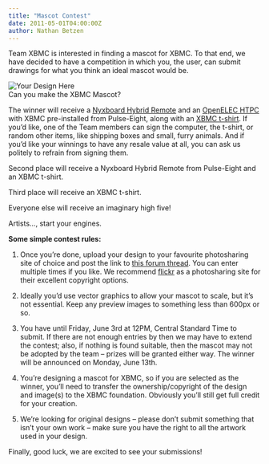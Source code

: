 ```yaml
---
title: "Mascot Contest"
date: 2011-05-01T04:00:00Z
author: Nathan Betzen
---
```


Team XBMC is interested in finding a mascot for XBMC. To that end, we have decided to have a competition in which you, the user, can submit drawings for what you think an ideal mascot would be.

![Your Design Here](/sites/default/files/uploads/tshirt.webp "Your Design Here")  
 Can you make the XBMC Mascot?

The winner will receive a [Nyxboard Hybrid Remote](https://www.pulse-eight.com/store/products/96-motorola-nyxboard-remote-designed-for-xbmc.aspx "Pulse-Eight Remote for XBMC") and an [OpenELEC HTPC](https://www.pulse-eight.com/store/products/97-openelec-htpc.aspx "HTPC with XBMC pre-installed") with XBMC pre-installed from Pulse-Eight, along with an [XBMC t-shirt](https://www.cafepress.com/+mens-classic-t-shirts?cat=100004 "XBMC T-Shirt"). If you’d like, one of the Team members can sign the computer, the t-shirt, or random other items, like shipping boxes and small, furry animals. And if you’d like your winnings to have any resale value at all, you can ask us politely to refrain from signing them.

Second place will receive a Nyxboard Hybrid Remote from Pulse-Eight and an XBMC t-shirt.

Third place will receive an XBMC t-shirt.

Everyone else will receive an imaginary high five!

Artists…, start your engines.

**Some simple contest rules:**

1.  Once you’re done, upload your design to your favourite photosharing site of choice and post the link to [this forum thread](https://forum.kodi.tv/showthread.php?tid=100434 "XBMC Contest Forum"). You can enter multiple times if you like. We recommend [flickr](https://www.flickr.com/ "Flickr is somewhat less evil!") as a photosharing site for their excellent copyright options.

2.  Ideally you’d use vector graphics to allow your mascot to scale, but it’s not essential. Keep any preview images to something less than 600px or so.

3.  You have until Friday, June 3rd at 12PM, Central Standard Time to submit. If there are not enough entries by then we may have to extend the contest; also, if nothing is found suitable, then the mascot may not be adopted by the team – prizes will be granted either way. The winner will be announced on Monday, June 13th.

4.  You’re designing a mascot for XBMC, so if you are selected as the winner, you’ll need to transfer the ownership/copyright of the design and image(s) to the XBMC foundation. Obviously you’ll still get full credit for your creation.

5.  We’re looking for original designs – please don’t submit something that isn’t your own work – make sure you have the right to all the artwork used in your design.

Finally, good luck, we are excited to see your submissions!
